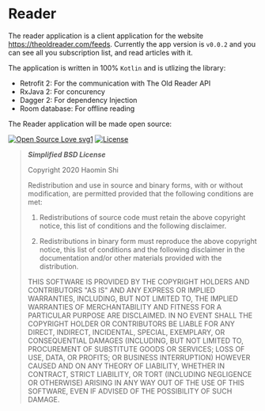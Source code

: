 # Reader
The reader application is a client application for the website <https://theoldreader.com/feeds>. Currently the app version is ```v0.0.2``` and you can see all you subscription list, and read articles with it.

The application is written in 100% ```Kotlin``` and is utlizing the library:

- Retrofit 2: For the communication with The Old Reader API
- RxJava 2: For concurency
- Dagger 2: For dependency Injection
- Room database: For offline reading

The Reader application will be made open source:

 [![Open Source Love svg1](https://badges.frapsoft.com/os/v1/open-source.svg?v=103)](https://github.com/ellerbrock/open-source-badges/)
[![License](https://img.shields.io/badge/License-BSD%202--Clause-orange.svg)](https://opensource.org/licenses/BSD-2-Clause) 

>___Simplified BSD License___ 
>
> Copyright 2020 Haomin Shi
> 
> Redistribution and use in source and binary forms, with or without modification, are permitted provided that the following conditions are met:
>
> 1. Redistributions of source code must retain the above copyright notice, this list of conditions and the following disclaimer.
>
>2. Redistributions in binary form must reproduce the above copyright notice, this list of conditions and the following disclaimer in the documentation and/or other materials provided with the distribution.
>
>THIS SOFTWARE IS PROVIDED BY THE COPYRIGHT HOLDERS AND CONTRIBUTORS "AS IS" AND ANY EXPRESS OR IMPLIED WARRANTIES, INCLUDING, BUT NOT LIMITED TO, THE IMPLIED WARRANTIES OF MERCHANTABILITY AND FITNESS FOR A PARTICULAR PURPOSE ARE DISCLAIMED. IN NO EVENT SHALL THE COPYRIGHT HOLDER OR CONTRIBUTORS BE LIABLE FOR ANY DIRECT, INDIRECT, INCIDENTAL, SPECIAL, EXEMPLARY, OR CONSEQUENTIAL DAMAGES (INCLUDING, BUT NOT LIMITED TO, PROCUREMENT OF SUBSTITUTE GOODS OR SERVICES; LOSS OF USE, DATA, OR PROFITS; OR BUSINESS INTERRUPTION) HOWEVER CAUSED AND ON ANY THEORY OF LIABILITY, WHETHER IN CONTRACT, STRICT LIABILITY, OR TORT (INCLUDING NEGLIGENCE OR OTHERWISE) ARISING IN ANY WAY OUT OF THE USE OF THIS SOFTWARE, EVEN IF ADVISED OF THE POSSIBILITY OF SUCH DAMAGE.